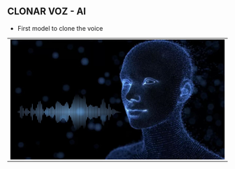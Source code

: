 ## CLONAR VOZ - AI

- First model to clone the voice

<table align="center" >
  <tr>
    <td align="center" style="padding=0;width=50%;">
      <img align="center" style="padding=0;" src="../AI-Voice/assets/voz.jpg" />
    </td>
  </tr>
</table>	 